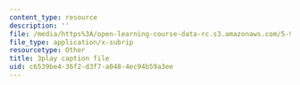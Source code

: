 ```yaml
---
content_type: resource
description: ''
file: /media/https%3A/open-learning-course-data-rc.s3.amazonaws.com/5-95j-teaching-college-level-science-and-engineering-fall-2015/c6539be436f2d3f7a0484ec94b59a3ee_hpM-siY2Bl0.srt
file_type: application/x-subrip
resourcetype: Other
title: 3play caption file
uid: c6539be4-36f2-d3f7-a048-4ec94b59a3ee
---
```

